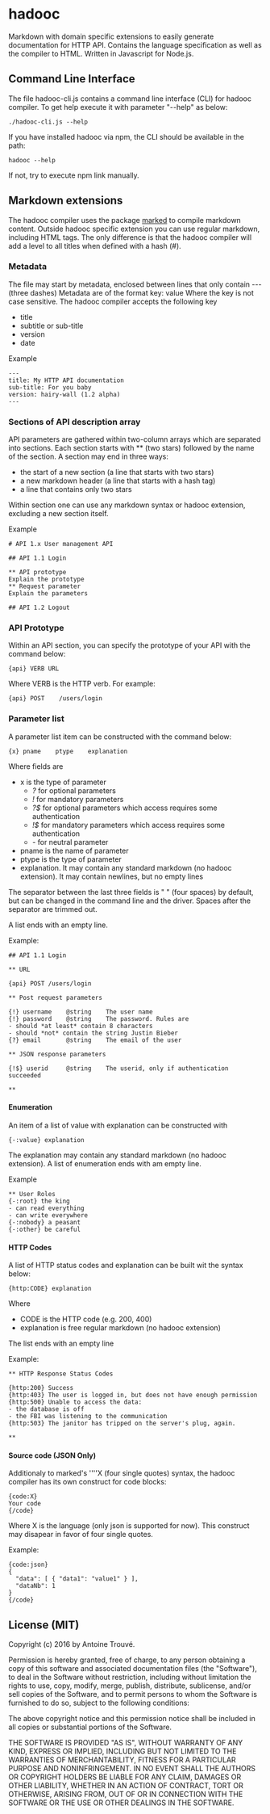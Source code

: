 # hadooc
Markdown with domain specific extensions to easily generate documentation for HTTP API. Contains the language specification as well as the compiler to HTML. Written in Javascript for Node.js.

## Command Line Interface

The file hadooc-cli.js contains a command line interface (CLI) for hadooc compiler.
To get help execute it with parameter "--help" as below:

    ./hadooc-cli.js --help

If you have installed hadooc via npm, the CLI should be available in the path:

    hadooc --help

If not, try to execute npm link manually.

## Markdown extensions

The hadooc compiler uses the package [marked](https://github.com/chjj/marked) to compile markdown content.
Outside hadooc specific extension you can use regular markdown, including HTML tags.
The only difference is that the hadooc compiler will add a level to all titles when defined with a hash (#).

### Metadata

The file may start by metadata, enclosed between lines that only contain --- (three dashes)
Metadata are of the format
    key: value
Where the key is not case sensitive. The hadooc compiler accepts the following key
- title
- subtitle or sub-title
- version
- date

Example

    ---
    title: My HTTP API documentation
    sub-title: For you baby
    version: hairy-wall (1.2 alpha)
    ---

### Sections of API description array

API parameters are gathered within two-column arrays which are separated into sections.
Each section starts with ** (two stars) followed by the name of the section.
A section may end in three ways:
- the start of a new section (a line that starts with two stars)
- a new markdown header (a line that starts with a hash tag)
- a line that contains only two stars

Within section one can use any markdown syntax or hadooc extension, excluding a new section itself.

Example

    # API 1.x User management API

    ## API 1.1 Login

    ** API prototype
    Explain the prototype
    ** Request parameter
    Explain the parameters

    ## API 1.2 Logout

### API Prototype

Within an API section, you can specify the prototype of your API with the command below:

    {api} VERB URL

Where VERB is the HTTP verb. For example:

    {api} POST    /users/login

### Parameter list

A parameter list item can be constructed with the command below:

    {x} pname    ptype    explanation

Where fields are
- x is the type of parameter
    - *?* for optional parameters
    - *!* for mandatory parameters
    - *?$* for optional parameters which access requires some authentication
    - *!$* for mandatory parameters which access requires some authentication
    - *-* for neutral parameter
- pname is the name of parameter
- ptype is the type of parameter
- explanation. It may contain any standard markdown (no hadooc extension). It may contain newlines, but no empty lines

The separator between the last three fields is "    " (four spaces) by default, but can be changed in the command line and the driver.
Spaces after the separator are trimmed out.

A list ends with an empty line.

Example:

    ## API 1.1 Login

    ** URL

    {api} POST /users/login

    ** Post request parameters

    {!} username    @string    The user name
    {!} password    @string    The password. Rules are
    - should *at least* contain 8 characters
    - should *not* contain the string Justin Bieber
    {?} email       @string    The email of the user

    ** JSON response parameters

    {!$} userid     @string    The userid, only if authentication succeeded

    **

#### Enumeration

An item of a list of value with explanation can be constructed with

    {-:value} explanation

The explanation may contain any standard markdown (no hadooc extension).
A list of enumeration ends with am empty line.

Example

    ** User Roles
    {-:root} the king
    - can read everything
    - can write everywhere
    {-:nobody} a peasant
    {-:other} be careful

#### HTTP Codes

A list of HTTP status codes and explanation can be built wit the syntax below:

    {http:CODE} explanation

Where
- CODE is the HTTP code (e.g. 200, 400)
- explanation is free regular markdown (no hadooc extension)

The list ends with an empty line

Example:

    ** HTTP Response Status Codes

    {http:200} Success
    {http:403} The user is logged in, but does not have enough permission
    {http:500} Unable to access the data:
    - the database is off
    - the FBI was listening to the communication
    {http:503} The janitor has tripped on the server's plug, again.

    **

#### Source code (JSON Only)

Additionaly to marked's ''''X (four single quotes) syntax, the hadooc compiler has its own construct for code blocks:

    {code:X}
    Your code
    {/code}

Where X is the language (only json is supported for now).
This construct may disapear in favor of four single quotes.

Example:

    {code:json}
    {
      "data": [ { "data1": "value1" } ],
      "dataNb": 1
    }
    {/code}

## License (MIT)

Copyright (c) 2016 by Antoine Trouvé.

Permission is hereby granted, free of charge, to any person obtaining a copy of this software and associated documentation files (the "Software"), to deal in the Software without restriction, including without limitation the rights to use, copy, modify, merge, publish, distribute, sublicense, and/or sell copies of the Software, and to permit persons to whom the Software is furnished to do so, subject to the following conditions:

The above copyright notice and this permission notice shall be included in all copies or substantial portions of the Software.

THE SOFTWARE IS PROVIDED "AS IS", WITHOUT WARRANTY OF ANY KIND, EXPRESS OR IMPLIED, INCLUDING BUT NOT LIMITED TO THE WARRANTIES OF MERCHANTABILITY, FITNESS FOR A PARTICULAR PURPOSE AND NONINFRINGEMENT. IN NO EVENT SHALL THE AUTHORS OR COPYRIGHT HOLDERS BE LIABLE FOR ANY CLAIM, DAMAGES OR OTHER LIABILITY, WHETHER IN AN ACTION OF CONTRACT, TORT OR OTHERWISE, ARISING FROM, OUT OF OR IN CONNECTION WITH THE SOFTWARE OR THE USE OR OTHER DEALINGS IN THE SOFTWARE.
